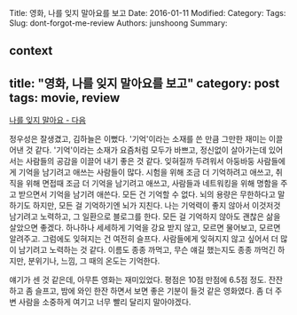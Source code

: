Title: 영화, 나를 잊지 말아요를 보고
Date: 2016-01-11
Modified:
Category:
Tags:
Slug: dont-forgot-me-review
Authors: junshoong
Summary:


context
---
title: "영화, 나를 잊지 말아요를 보고"
category: post
tags: movie, review
---
[나를 잊지 말아요 - 다음](http://movie.daum.net/moviedetail/moviedetailMain.do?movieId=78587)


 정우성은 잘생겼고, 김하늘은 이뻤다. '기억'이라는 소재를 쓴 만큼 그만한 재미는 이끌어낸 것 같다. '기억'이라는 소재가 요즘처럼 모두가 바쁘고, 정신없이 살아가는데 있어서는 사람들의 공감을 이끌어 내기 좋은 것 같다. 잊혀질까 두려워서 아둥바둥 사람들에게 기억을 남기려고 애쓰는 사람들이 많다. 시험을 위해 조금 더 기억하려고 애쓰고, 취직을 위해 면접때 조금 더 기억을 남기려고 애쓰고, 사람들과 네트워킹을 위해 명함을 주고 받으면서 기억을 남기려 애쓴다. 모든 건 기억할 수 없다. 뇌의 용량은 무한하다고 말하기도 하지만, 모든 걸 기억하기엔 뇌가 지친다. 나는 기억력이 좋지 않아서 이것저것 남기려고 노력하고, 그 일환으로 블로그를 한다. 모든 걸 기억하지 않아도 괜찮은 삶을 살았으면 좋겠다. 하나하나 세세하게 기억을 강요 받지 않고, 모르면 물어보고, 모르면 알려주고. 그럼에도 잊혀지는 건 여전히 슬프다. 사람들에게 잊혀지지 않고 싶어서 더 많이 남기려고 노력하는 것 같다. 이름도 종종 까먹고, 무슨 얘길 했는지도 종종 까먹긴 하지만, 분위기나, 느낌, 그 때의 온도는 기억한다.


얘기가 센 것 같은데, 아무튼 영화는 재미있었다. 평점은 10점 만점에 6.5점 정도. 잔잔하고 좀 슬프고, 밤에 와인 한잔 하면서 보면 좋은 기분이 들것 같은 영화였다. 좀 더 주변 사람을 소중하게 여기고 너무 빨리 달리지 말아야겠다.
